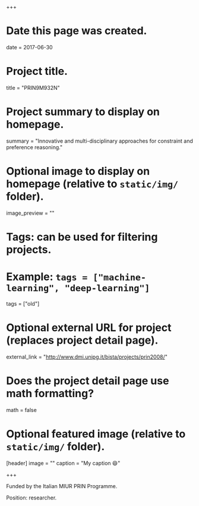 +++
# Date this page was created.
date = 2017-06-30

# Project title.
title = "PRIN9M932N"

# Project summary to display on homepage.
summary = "Innovative and multi-disciplinary approaches for constraint and preference reasoning."

# Optional image to display on homepage (relative to `static/img/` folder).
image_preview = ""

# Tags: can be used for filtering projects.
# Example: `tags = ["machine-learning", "deep-learning"]`
tags = ["old"]

# Optional external URL for project (replaces project detail page).
external_link = "http://www.dmi.unipg.it/bista/projects/prin2008/"

# Does the project detail page use math formatting?
math = false

# Optional featured image (relative to `static/img/` folder).
[header]
image = ""
caption = "My caption :smile:"

+++

Funded by the Italian MIUR PRIN Programme.

Position: researcher.
